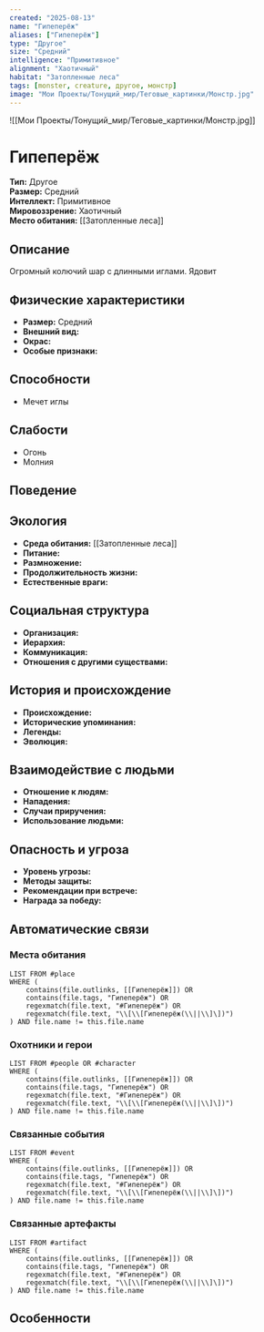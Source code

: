 ```yaml
---
created: "2025-08-13"
name: "Гипеперёж"
aliases: ["Гипеперёж"]
type: "Другое"
size: "Средний"
intelligence: "Примитивное"
alignment: "Хаотичный"
habitat: "Затопленные леса"
tags: [monster, creature, другое, монстр]
image: "Мои Проекты/Тонущий_мир/Теговые_картинки/Монстр.jpg"
---
```



![[Мои Проекты/Тонущий_мир/Теговые_картинки/Монстр.jpg]]


# Гипеперёж


**Тип:** Другое  
**Размер:** Средний  
**Интеллект:** Примитивное  
**Мировоззрение:** Хаотичный  
**Место обитания:** [[Затопленные леса]]  

## Описание
Огромный колючий шар с длинными иглами. Ядовит

## Физические характеристики
- **Размер:** Средний
- **Внешний вид:** 
- **Окрас:** 
- **Особые признаки:** 

## Способности
- Мечет иглы

## Слабости
- Огонь
- Молния

## Поведение


## Экология
- **Среда обитания:** [[Затопленные леса]]
- **Питание:** 
- **Размножение:** 
- **Продолжительность жизни:** 
- **Естественные враги:** 

## Социальная структура
- **Организация:** 
- **Иерархия:** 
- **Коммуникация:** 
- **Отношения с другими существами:** 

## История и происхождение
- **Происхождение:** 
- **Исторические упоминания:** 
- **Легенды:** 
- **Эволюция:** 

## Взаимодействие с людьми
- **Отношение к людям:** 
- **Нападения:** 
- **Случаи приручения:** 
- **Использование людьми:** 

## Опасность и угроза
- **Уровень угрозы:** 
- **Методы защиты:** 
- **Рекомендации при встрече:** 
- **Награда за победу:** 

## Автоматические связи
### Места обитания
```dataview
LIST FROM #place
WHERE (
    contains(file.outlinks, [[Гипеперёж]]) OR
    contains(file.tags, "Гипеперёж") OR
    regexmatch(file.text, "#Гипеперёж") OR
    regexmatch(file.text, "\\[\\[Гипеперёж(\\||\\]\])")
) AND file.name != this.file.name
```

### Охотники и герои
```dataview
LIST FROM #people OR #character
WHERE (
    contains(file.outlinks, [[Гипеперёж]]) OR
    contains(file.tags, "Гипеперёж") OR
    regexmatch(file.text, "#Гипеперёж") OR
    regexmatch(file.text, "\\[\\[Гипеперёж(\\||\\]\])")
) AND file.name != this.file.name
```

### Связанные события
```dataview
LIST FROM #event
WHERE (
    contains(file.outlinks, [[Гипеперёж]]) OR
    contains(file.tags, "Гипеперёж") OR
    regexmatch(file.text, "#Гипеперёж") OR
    regexmatch(file.text, "\\[\\[Гипеперёж(\\||\\]\])")
) AND file.name != this.file.name
```

### Связанные артефакты
```dataview
LIST FROM #artifact
WHERE (
    contains(file.outlinks, [[Гипеперёж]]) OR
    contains(file.tags, "Гипеперёж") OR
    regexmatch(file.text, "#Гипеперёж") OR
    regexmatch(file.text, "\\[\\[Гипеперёж(\\||\\]\])")
) AND file.name != this.file.name
```

## Особенности
 